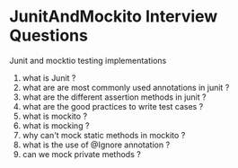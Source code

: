 # JunitAndMockito Interview Questions
Junit and mocktio testing implementations

1. what is Junit ?
2. what are are most commonly used annotations in junit ?
3. what are the different assertion methods in junit ?
4. what are the good practices to write test cases ?
5. what is mockito ?
6. what is mocking ?
7. why can't mock static methods in mockito ?
8. what is the use of @Ignore annotation ?
9. can we mock private methods ?
